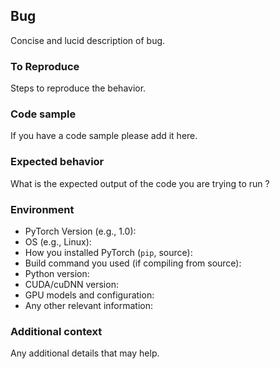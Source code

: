 ## Bug
Concise and lucid description of bug.
<!-- A clear and concise description of what the bug is. -->

### To Reproduce

Steps to reproduce the behavior.

<!-- If you have a code sample, error messages, stack traces, please provide it here as well -->


### Code sample

If you have a code sample please add it here.
<!-- Ideally attach a minimal code sample to reproduce the decried issue.
Minimal means having the shortest code but still preserving the bug. -->

### Expected behavior

What is the expected output of the code you are trying to run ?
<!-- A clear and concise description of what you expected to happen. -->

### Environment

 - PyTorch Version (e.g., 1.0):
 - OS (e.g., Linux):
 - How you installed PyTorch (`pip`, source):
 - Build command you used (if compiling from source):
 - Python version:
 - CUDA/cuDNN version:
 - GPU models and configuration:
 - Any other relevant information:

### Additional context

Any additional details that may help.
<!-- Add any other context about the problem here. -->
